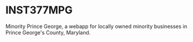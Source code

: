 # INST377MPG
Minority Prince George, a webapp for locally owned minority businesses in Prince George's County, Maryland. 
